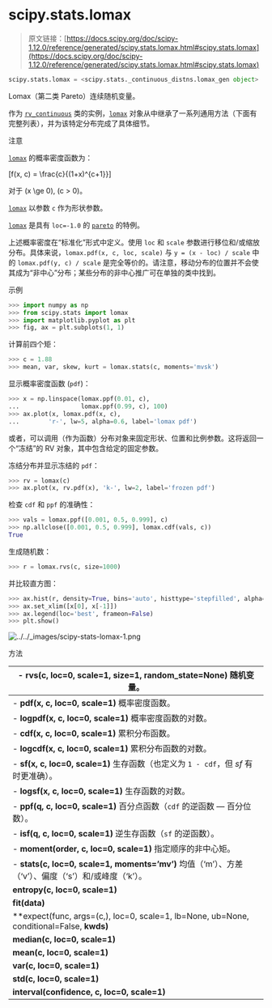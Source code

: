 # scipy.stats.lomax

> 原文链接：[https://docs.scipy.org/doc/scipy-1.12.0/reference/generated/scipy.stats.lomax.html#scipy.stats.lomax](https://docs.scipy.org/doc/scipy-1.12.0/reference/generated/scipy.stats.lomax.html#scipy.stats.lomax)

```py
scipy.stats.lomax = <scipy.stats._continuous_distns.lomax_gen object>
```

Lomax（第二类 Pareto）连续随机变量。

作为 [`rv_continuous`](scipy.stats.rv_continuous.html#scipy.stats.rv_continuous "scipy.stats.rv_continuous") 类的实例，[`lomax`](#scipy.stats.lomax "scipy.stats.lomax") 对象从中继承了一系列通用方法（下面有完整列表），并为该特定分布完成了具体细节。

注意

[`lomax`](#scipy.stats.lomax "scipy.stats.lomax") 的概率密度函数为：

\[f(x, c) = \frac{c}{(1+x)^{c+1}}\]

对于 \(x \ge 0\), \(c > 0\)。

[`lomax`](#scipy.stats.lomax "scipy.stats.lomax") 以参数 `c` 作为形状参数。

[`lomax`](#scipy.stats.lomax "scipy.stats.lomax") 是具有 `loc=-1.0` 的 [`pareto`](scipy.stats.pareto.html#scipy.stats.pareto "scipy.stats.pareto") 的特例。

上述概率密度在“标准化”形式中定义。使用 `loc` 和 `scale` 参数进行移位和/或缩放分布。具体来说，`lomax.pdf(x, c, loc, scale)` 与 `y = (x - loc) / scale` 中的 `lomax.pdf(y, c) / scale` 是完全等价的。请注意，移动分布的位置并不会使其成为“非中心”分布；某些分布的非中心推广可在单独的类中找到。

示例

```py
>>> import numpy as np
>>> from scipy.stats import lomax
>>> import matplotlib.pyplot as plt
>>> fig, ax = plt.subplots(1, 1) 
```

计算前四个矩：

```py
>>> c = 1.88
>>> mean, var, skew, kurt = lomax.stats(c, moments='mvsk') 
```

显示概率密度函数 (`pdf`)：

```py
>>> x = np.linspace(lomax.ppf(0.01, c),
...                 lomax.ppf(0.99, c), 100)
>>> ax.plot(x, lomax.pdf(x, c),
...        'r-', lw=5, alpha=0.6, label='lomax pdf') 
```

或者，可以调用（作为函数）分布对象来固定形状、位置和比例参数。这将返回一个“冻结”的 RV 对象，其中包含给定的固定参数。

冻结分布并显示冻结的 `pdf`：

```py
>>> rv = lomax(c)
>>> ax.plot(x, rv.pdf(x), 'k-', lw=2, label='frozen pdf') 
```

检查 `cdf` 和 `ppf` 的准确性：

```py
>>> vals = lomax.ppf([0.001, 0.5, 0.999], c)
>>> np.allclose([0.001, 0.5, 0.999], lomax.cdf(vals, c))
True 
```

生成随机数：

```py
>>> r = lomax.rvs(c, size=1000) 
```

并比较直方图：

```py
>>> ax.hist(r, density=True, bins='auto', histtype='stepfilled', alpha=0.2)
>>> ax.set_xlim([x[0], x[-1]])
>>> ax.legend(loc='best', frameon=False)
>>> plt.show() 
```

![../../_images/scipy-stats-lomax-1.png](../Images/55a81b33c019b599bc640ee96cf8fa41.png)

方法

| -   **rvs(c, loc=0, scale=1, size=1, random_state=None)** 随机变量。 |
| --- |
| -   **pdf(x, c, loc=0, scale=1)** 概率密度函数。 |
| -   **logpdf(x, c, loc=0, scale=1)** 概率密度函数的对数。 |
| -   **cdf(x, c, loc=0, scale=1)** 累积分布函数。 |
| -   **logcdf(x, c, loc=0, scale=1)** 累积分布函数的对数。 |
| -   **sf(x, c, loc=0, scale=1)** 生存函数（也定义为 `1 - cdf`，但 *sf* 有时更准确）。 |
| -   **logsf(x, c, loc=0, scale=1)** 生存函数的对数。 |
| -   **ppf(q, c, loc=0, scale=1)** 百分点函数（`cdf` 的逆函数 — 百分位数）。 |
| -   **isf(q, c, loc=0, scale=1)** 逆生存函数（`sf` 的逆函数）。 |
| -   **moment(order, c, loc=0, scale=1)** 指定顺序的非中心矩。 |
| -   **stats(c, loc=0, scale=1, moments=’mv’)** 均值（‘m’）、方差（‘v’）、偏度（‘s’）和/或峰度（‘k’）。 |
| **entropy(c, loc=0, scale=1)** | 随机变量的（微分）熵。 |
| **fit(data)** | 一般数据的参数估计。详细文档请参见 [scipy.stats.rv_continuous.fit](https://docs.scipy.org/doc/scipy/reference/generated/scipy.stats.rv_continuous.fit.html#scipy.stats.rv_continuous.fit)。 |
| **expect(func, args=(c,), loc=0, scale=1, lb=None, ub=None, conditional=False, **kwds)** | 对分布的函数（一个参数）的期望值。 |
| **median(c, loc=0, scale=1)** | 分布的中位数。 |
| **mean(c, loc=0, scale=1)** | 分布的平均值。 |
| **var(c, loc=0, scale=1)** | 分布的方差。 |
| **std(c, loc=0, scale=1)** | 分布的标准差。 |
| **interval(confidence, c, loc=0, scale=1)** | 置信区间，围绕中位数有相等的区域。 |
